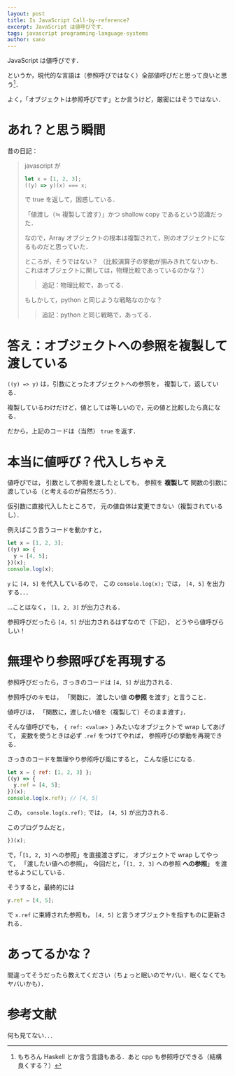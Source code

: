 ```yaml
---
layout: post
title: Is JavaScript Call-by-reference?
excerpt: JavaScript は値呼びです．
tags: javascript programming-language-systems
author: sano
---
```


JavaScript は値呼びです．

というか，現代的な言語は（参照呼びではなく）全部値呼びだと思って良いと思う[^1]．

よく，「オブジェクトは参照呼びです」とか言うけど，厳密にはそうではない．

# あれ？と思う瞬間

昔の日記：

> javascript が
>
> ```javascript
> let x = [1, 2, 3];
> ((y) => y)(x) === x;
> ```
>
> で true を返して，困惑している．
>
> 「値渡し（≒ 複製して渡す）」かつ shallow copy であるという認識だった．
>
> なので，Array オブジェクトの根本は複製されて，別のオブジェクトになるものだと思っていた．
>
> ところが，そうではない？
> （比較演算子の挙動が掴みきれてないかも．
> これはオブジェクトに関しては，物理比較であっているのかな？）
>
> > 追記：物理比較で，あってる．
>
> もしかして，python と同じような戦略なのかな？
>
> > 追記：python と同じ戦略で，あってる．

# 答え：オブジェクトへの参照を複製して渡している

`((y) => y)` は，引数にとったオブジェクトへの参照を，
複製して，返している．

複製しているわけだけど，値としては等しいので，元の値と比較したら真になる．

だから，上記のコードは（当然） `true` を返す．

# 本当に値呼び？代入しちゃえ

値呼びでは，
引数として参照を渡したとしても，
参照を **複製して** 関数の引数に渡している（と考えるのが自然だろう）．

仮引数に直接代入したところで，
元の値自体は変更できない（複製されているし）．

例えばこう言うコードを動かすと，

```javascript
let x = [1, 2, 3];
((y) => {
  y = [4, 5];
})(x);
console.log(x);
```

`y` に `[4, 5]` を代入しているので，
この
`console.log(x);` では，
`[4, 5]` を出力する．．．

...ことはなく，
`[1, 2, 3]`
が出力される．

参照呼びだったら `[4, 5]` が出力されるはずなので（下記），
どうやら値呼びらしい！

# 無理やり参照呼びを再現する

参照呼びだったら，さっきのコードは `[4, 5]` が出力される．

参照呼びのキモは，
「関数に，
渡したい値 **の参照** を渡す」と言うこと．

値呼びは，
「関数に，渡したい値を（複製して）そのまま渡す」．

そんな値呼びでも，
`{ ref: <value> }`
みたいなオブジェクトで wrap してあげて，
変数を使うときは必ず `.ref` をつけてやれば，
参照呼びの挙動を再現できる．

さっきのコードを無理やり参照呼び風にすると，
こんな感じになる．

```javascript
let x = { ref: [1, 2, 3] };
((y) => {
  y.ref = [4, 5];
})(x);
console.log(x.ref); // [4, 5]
```

この，
`console.log(x.ref);` では，
`[4, 5]`
が出力される．

このプログラムだと，

```javascript
})(x);
```

で，「`[1, 2, 3]` への参照」を直接渡さずに，
オブジェクトで wrap してやって，
「渡したい値への参照」，
今回だと，「`[1, 2, 3]` への参照 **への参照**」 を渡せるようにしている．

そうすると，最終的には

```javascript
y.ref = [4, 5];
```

で `x.ref` に束縛された参照も，
`[4, 5]` と言うオブジェクトを指すものに更新される．

# あってるかな？

間違ってそうだったら教えてください（ちょっと眠いのでヤバい．眠くなくてもヤバいかも）．

# 参考文献

何も見てない．．．

[^1]: もちろん Haskell とか言う言語もある．あと cpp も参照呼びできる（結構良くする？）
